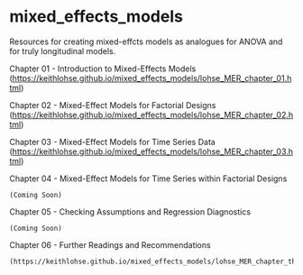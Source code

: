# mixed_effects_models
 Resources for creating mixed-effcts models as analogues for ANOVA and for truly longitudinal models.
 
 Chapter 01 - Introduction to Mixed-Effects Models
 (https://keithlohse.github.io/mixed_effects_models/lohse_MER_chapter_01.html)
 
 Chapter 02 - Mixed-Effect Models for Factorial Designs
 (https://keithlohse.github.io/mixed_effects_models/lohse_MER_chapter_02.html)
 
 Chapter 03 - Mixed-Effect Models for Time Series Data
 (https://keithlohse.github.io/mixed_effects_models/lohse_MER_chapter_03.html)
 
 Chapter 04 - Mixed-Effect Models for Time Series within Factorial Designs

    (Coming Soon)

 Chapter 05 - Checking Assumptions and Regression Diagnostics

    (Coming Soon)

 Chapter 06 - Further Readings and Recommendations

    (https://keithlohse.github.io/mixed_effects_models/lohse_MER_chapter_the_last.html)
